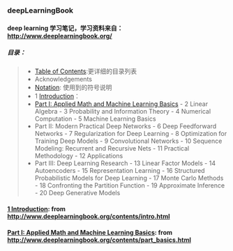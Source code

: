 ### deepLearningBook
#### deep learning 学习笔记，学习资料来自： http://www.deeplearningbook.org/

##### 目录：
> - [Table of Contents](https://raw.githubusercontent.com/JDwangmo/deepLearningBook/tree/master/book/www.deeplearningbook.org_contents_TOC.pdf):更详细的目录列表
> - Acknowledgements
> - [Notation](https://raw.githubusercontent.com/JDwangmo/deepLearningBook/tree/master/book/www.deeplearningbook.org_contents_intro.pdf): 使用到的符号说明
> - 1 [Introduction](https://github.com/JDwangmo/deepLearningBook#1-introduction-from-httpwwwdeeplearningbookorgcontentsintrohtml)：
> - [Part I: Applied Math and Machine Learning Basics](https://github.com/JDwangmo/deepLearningBook#part-i-applied-math-and-machine-learning-basics-from-httpwwwdeeplearningbookorgcontentspart_basicshtml)
    - 2 Linear Algebra
    - 3 Probability and Information Theory
    - 4 Numerical Computation
    - 5 Machine Learning Basics
> - Part II: Modern Practical Deep Networks
    - 6 Deep Feedforward Networks
    - 7 Regularization for Deep Learning
    - 8 Optimization for Training Deep Models
    - 9 Convolutional Networks
    - 10 Sequence Modeling: Recurrent and Recursive Nets
    - 11 Practical Methodology
    - 12 Applications
> - Part III: Deep Learning Research
    - 13 Linear Factor Models
    - 14 Autoencoders
    - 15 Representation Learning
    - 16 Structured Probabilistic Models for Deep Learning
    - 17 Monte Carlo Methods
    - 18 Confronting the Partition Function
    - 19 Approximate Inference
    - 20 Deep Generative Models


#### [1 Introduction](https://raw.githubusercontent.com/JDwangmo/deepLearningBook/tree/master/book/www.deeplearningbook.org_contents_intro.pdf): from http://www.deeplearningbook.org/contents/intro.html

#### [Part I: Applied Math and Machine Learning Basics](https://raw.githubusercontent.com/JDwangmo/deepLearningBook/tree/master/book/www.deeplearningbook.org_contents_part_basics.pdf): from http://www.deeplearningbook.org/contents/part_basics.html



